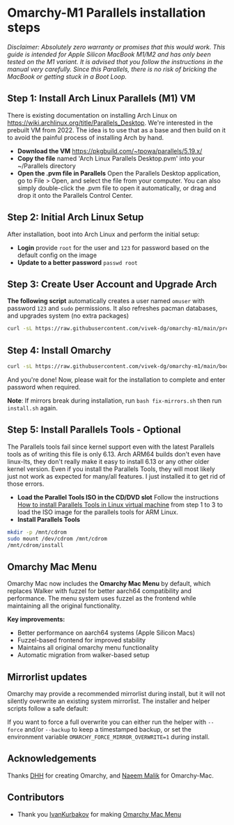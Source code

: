<!-- <img width="2560" height="1600" alt="screenshot-2025-09-28_11-19-38" src="https://github.com/user-attachments/assets/dbce832d-4054-4fbb-8057-e521be4859f8" /> -->

# Omarchy-M1 Parallels installation steps

_Disclaimer: Absolutely zero warranty or promises that this would work. This guide is intended for Apple Silicon MacBook M1/M2 and has only been tested on the M1 variant. It is advised that you follow the instructions in the manual very carefully. Since this Parallels, there is no risk of bricking the MacBook or getting stuck in a Boot Loop._

## Step 1: Install Arch Linux Parallels (M1) VM

There is existing documentation on installing Arch Linux on https://wiki.archlinux.org/title/Parallels_Desktop. We're interested in the prebuilt VM from 2022. The idea is to use that as a base and then build on it to avoid the painful process of installing Arch by hand.

- **Download the VM** https://pkgbuild.com/~tpowa/parallels/5.19.x/
- **Copy the file** named 'Arch Linux Parallels Desktop.pvm' into your ~/Parallels directory
- **Open the .pvm file in Parallels** Open the Parallels Desktop application, go to File > Open, and select the file from your computer. You can also simply double-click the .pvm file to open it automatically, or drag and drop it onto the Parallels Control Center.

## Step 2: Initial Arch Linux Setup

After installation, boot into Arch Linux and perform the initial setup:
- **Login** provide `root` for the user and `123` for password based on the default config on the image
- **Update to a better password** `passwd root`

## Step 3: Create User Account and Upgrade Arch

**The following script** automatically creates a user named `omuser` with password `123` and `sudo` permissions. It also refreshes pacman databases, and upgrades system (no extra packages)
```bash
curl -sL https://raw.githubusercontent.com/vivek-dg/omarchy-m1/main/prereq.sh | bash
```

## Step 4: Install Omarchy
```bash
curl -sL https://raw.githubusercontent.com/vivek-dg/omarchy-m1/main/boot.sh | bash
```

   And you're done! Now, please wait for the installation to complete and enter password when required.

**Note**: If mirrors break during installation, run `bash fix-mirrors.sh` then run `install.sh` again.


## Step 5: Install Parallels Tools - Optional

The Parallels tools fail since kernel support even with the latest Parallels tools as of writing this file is only 6.13. Arch ARM64 builds don't even have linux-lts, they don't really make it easy to install 6.13 or any other older kernel version. Even if you install the Parallels Tools, they will most likely just not work as expected for many/all features. I just installed it to get rid of those errors.

- **Load the Parallel Tools ISO in the CD/DVD slot** Follow the instructions [How to install Parallels Tools in Linux virtual machine](https://kb.parallels.com/en/129740) from step 1 to 3 to load the ISO image for the parallels tools for ARM Linux.
- **Install Parallels Tools**
```bash
mkdir -p /mnt/cdrom
sudo mount /dev/cdrom /mnt/cdrom
/mnt/cdrom/install
```

## Omarchy Mac Menu

Omarchy Mac now includes the **Omarchy Mac Menu** by default, which replaces Walker with fuzzel for better aarch64 compatibility and performance. The menu system uses fuzzel as the frontend while maintaining all the original functionality.

**Key improvements:**
- Better performance on aarch64 systems (Apple Silicon Macs)
- Fuzzel-based frontend for improved stability
- Maintains all original omarchy menu functionality
- Automatic migration from walker-based setup


## Mirrorlist updates

Omarchy may provide a recommended mirrorlist during install, but it will not silently overwrite an existing system mirrorlist. The installer and helper scripts follow a safe default:


If you want to force a full overwrite you can either run the helper with `--force` and/or `--backup` to keep a timestamped backup, or set the environment variable `OMARCHY_FORCE_MIRROR_OVERWRITE=1` during install.

<!--
---

New updates coming soon...

### If you enjoy __Omarchy Mac__, please give it a star and share your exprience on Twitter/X by tagging me [@tiredkebab](https://x.com/tiredkebab) 

Join [Omarchy Mac Discord server](https://discord.gg/KNQRk7dMzy) for updates and support.

- Please consider donation-  [![Buy Me A Coffee](https://img.shields.io/badge/Buy%20Me%20A%20Coffee-FFDD00?style=for-the-badge&logo=buymeacoffee&logoColor=black)](https://buymeacoffee.com/malik2015no)

-->

## Acknowledgements

Thanks [DHH](https://github.com/dhh) for creating Omarchy, and [Naeem Malik](https://github.com/malik-na) for Omarchy-Mac.

## Contributors

- Thank you [IvanKurbakov](https://github.com/tayowrld) for making [Omarchy Mac Menu](https://github.com/tayowrld/omarchy-mac-menu)
